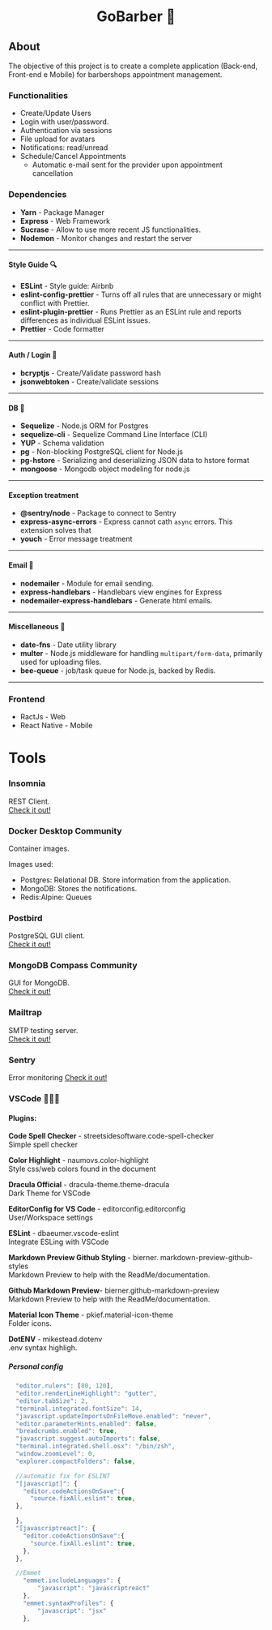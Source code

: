 <div align=center>

# GoBarber :barber:

</div>

## About
The objective of this project is to create a complete application (Back-end, Front-end e Mobile) for barbershops appointment management.

### Functionalities
- Create/Update Users
- Login with user/password.
- Authentication via sessions
- File upload for avatars
- Notifications: read/unread
- Schedule/Cancel Appointments
  - Automatic e-mail sent for the provider upon appointment cancellation

### Dependencies

- **Yarn** - Package Manager
- **Express** - Web Framework
- **Sucrase** - Allow to use more recent JS functionalities.
- **Nodemon** - Monitor changes and restart the server
---
#### Style Guide :mag:
- **ESLint** - Style guide: Airbnb
- **eslint-config-prettier** - Turns off all rules that are unnecessary or might conflict with Prettier.
- **eslint-plugin-prettier** - Runs Prettier as an ESLint rule and reports differences as individual ESLint issues.
- **Prettier** - Code formatter
---
#### Auth / Login :closed_lock_with_key:
- **bcryptjs** - Create/Validate password hash
- **jsonwebtoken** - Create/validate sessions
___
#### DB :open_file_folder:
- **Sequelize** -  Node.js ORM for Postgres
- **sequelize-cli** - Sequelize Command Line Interface (CLI)
- **YUP** - Schema validation
- **pg** - Non-blocking PostgreSQL client for Node.js
- **pg-hstore** - Serializing and deserializing JSON data to hstore format
- **mongoose** - Mongodb object modeling for node.js
---
#### Exception treatment
- **@sentry/node** - Package to connect to Sentry
- **express-async-errors** - Express cannot cath `async` errors. This extension solves that
- **youch** - Error message treatment
---
#### Email :email:
- **nodemailer** - Module for email sending.
- **express-handlebars** - Handlebars view engines for Express
- **nodemailer-express-handlebars** - Generate html emails.
---
#### Miscellaneous :crystal_ball:
- **date-fns**  - Date utility library
- **multer** - Node.js middleware for handling `multipart/form-data`, primarily used for uploading files.
- **bee-queue** - job/task queue for Node.js, backed by Redis.
---

### Frontend
- RactJs - Web
- React Native - Mobile


# Tools
### Insomnia

REST Client. <br>
[Check it out!](https://insomnia.rest/)

### Docker Desktop Community
Container images.

Images used:
  - Postgres: Relational DB. Store information from the application.
  - MongoDB: Stores the notifications.
  - Redis:Alpine: Queues

### Postbird
PostgreSQL GUI client. <br>
[Check it out!](https://www.electronjs.org/apps/postbird)

### MongoDB Compass Community
GUI for MongoDB. <br>
[Check it out!](https://www.mongodb.com/products/compass)

### Mailtrap
SMTP testing server. <br>
[Check it out!](https://mailtrap.io/)

### Sentry
Error monitoring
[Check it out!](https://sentry.io/welcome/)

### VSCode 👨🏻‍💻

#### Plugins:
**Code Spell Checker** - streetsidesoftware.code-spell-checker <br>
Simple spell checker

**Color Highlight** - naumovs.color-highlight <br>
Style css/web colors found in the document

**Dracula Official** - dracula-theme.theme-dracula <br>
Dark Theme for VSCode

**EditorConfig for VS Code** - editorconfig.editorconfig <br>
User/Workspace settings

**ESLint** - dbaeumer.vscode-eslint <br>
Integrate ESLing with VSCode

**Markdown Preview Github Styling** - bierner. markdown-preview-github-styles <br>
Markdown Preview to help with the ReadMe/documentation.

**Github Markdown Preview**- bierner.github-markdown-preview <br>
Markdown Preview to help with the ReadMe/documentation.

**Material Icon Theme** - pkief.material-icon-theme <br>
Folder icons.

**DotENV** - mikestead.dotenv <br>
.env syntax highligh.

##### Personal config
```javascript
  "editor.rulers": [80, 120],
  "editor.renderLineHighlight": "gutter",
  "editor.tabSize": 2,
  "terminal.integrated.fontSize": 14,
  "javascript.updateImportsOnFileMove.enabled": "never",
  "editor.parameterHints.enabled": false,
  "breadcrumbs.enabled": true,
  "javascript.suggest.autoImports": false,
  "terminal.integrated.shell.osx": "/bin/zsh",
  "window.zoomLevel": 0,
  "explorer.compactFolders": false,

  //automatic fix for ESLINT
  "[javascript]": {
    "editor.codeActionsOnSave":{
      "source.fixAll.eslint": true,
  },

  },
  "[javascriptreact]": {
    "editor.codeActionsOnSave":{
      "source.fixAll.eslint": true,
    },
  },

  //Emmet
    "emmet.includeLanguages": {
        "javascript": "javascriptreact"
    },
    "emmet.syntaxProfiles": {
        "javascript": "jsx"
    },
```
